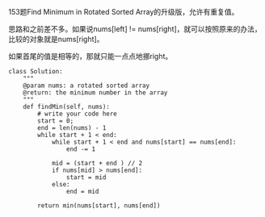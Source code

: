 153题Find Minimum in Rotated Sorted Array的升级版，允许有重复值。

思路和之前差不多。如果说nums[left] != nums[right]，就可以按照原来的办法，比较的对象就是nums[right]。

如果首尾的值是相等的，那就只能一点点地挪right。

```
class Solution:
    """
    @param nums: a rotated sorted array
    @return: the minimum number in the array
    """
    def findMin(self, nums):
        # write your code here
        start = 0;
        end = len(nums) - 1
        while start + 1 < end:
            while start + 1 < end and nums[start] == nums[end]:
                end -= 1
                
            mid = (start + end ) // 2
            if nums[mid] > nums[end]:
                start = mid
            else:
                end = mid
                
        return min(nums[start], nums[end])
```
